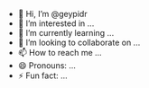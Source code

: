 - 👋 Hi, I’m @geypidr
- 👀 I’m interested in ...
- 🌱 I’m currently learning ...
- 💞️ I’m looking to collaborate on ...
- 📫 How to reach me ...
- 😄 Pronouns: ...
- ⚡ Fun fact: ...

<!---
geypidr/geypidr is a ✨ special ✨ repository because its `README.md` (this file) appears on your GitHub profile.
You can click the Preview link to take a look at your changes.
--->
